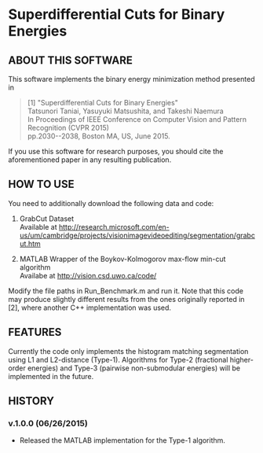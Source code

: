 # Superdifferential Cuts for Binary Energies

## ABOUT THIS SOFTWARE
This software implements the binary energy minimization method presented in

> [1]  "Superdifferential Cuts for Binary Energies"  
>      Tatsunori Taniai, Yasuyuki Matsushita, and Takeshi Naemura  
>      In Proceedings of IEEE Conference on Computer Vision and Pattern Recognition (CVPR 2015)  
>      pp.2030--2038, Boston MA, US, June 2015.  

If you use this software for research purposes, you should cite
the aforementioned paper in any resulting publication.


## HOW TO USE
You need to additionally download the following data and code:

1. GrabCut Dataset  
   Available at http://research.microsoft.com/en-us/um/cambridge/projects/visionimagevideoediting/segmentation/grabcut.htm

2. MATLAB Wrapper of the Boykov-Kolmogorov max-flow min-cut algorithm  
   Availabe at http://vision.csd.uwo.ca/code/

Modify the file paths in Run_Benchmark.m and run it.
Note that this code may produce slightly different results from the ones originally reported in [2], 
where another C++ implementation was used.


## FEATURES
Currently the code only implements the histogram matching segmentation using L1 and L2-distance (Type-1).
Algorithms for Type-2 (fractional higher-order energies) and Type-3 (pairwise non-submodular energies)
will be implemented in the future.


## HISTORY
### v.1.0.0	(06/26/2015)  
- Released the MATLAB implementation for the Type-1 algorithm.

